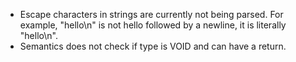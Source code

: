 - Escape characters in strings are currently not being parsed. For example, "hello\n" is not hello followed by a newline, it is literally "hello\n".
- Semantics does not check if type is VOID and can have a return.